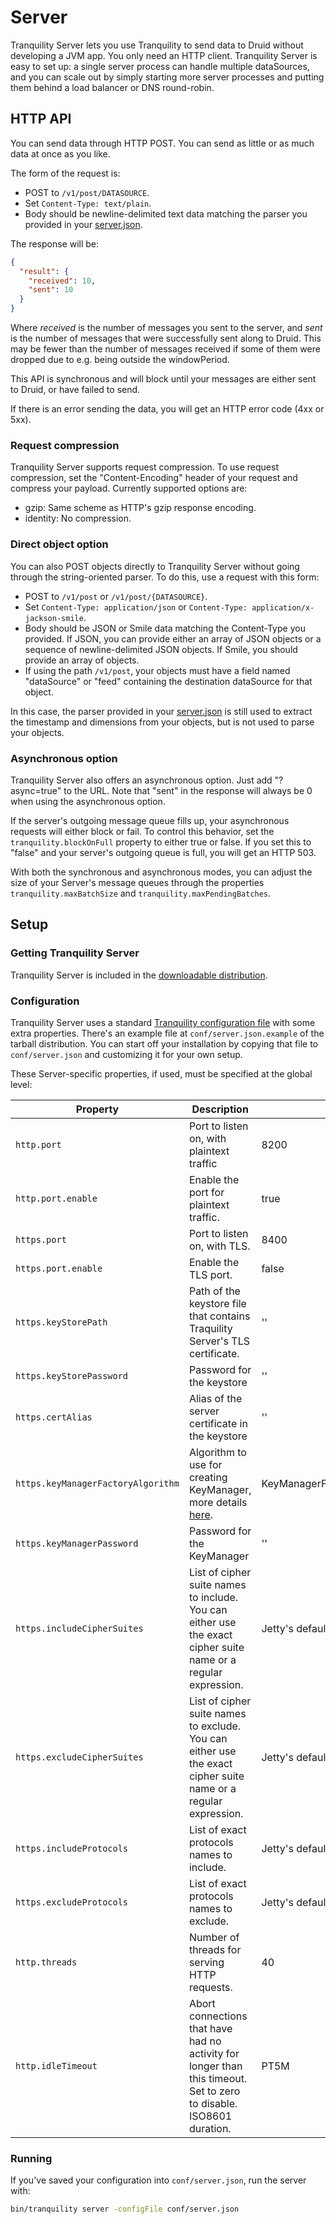 # Server

Tranquility Server lets you use Tranquility to send data to Druid without developing a JVM app. You only need an
HTTP client. Tranquility Server is easy to set up: a single server process can handle multiple dataSources, and you can
scale out by simply starting more server processes and putting them behind a load balancer or DNS round-robin.

## HTTP API

You can send data through HTTP POST. You can send as little or as much data at once as you like.

The form of the request is:

- POST to `/v1/post/DATASOURCE`.
- Set `Content-Type: text/plain`.
- Body should be newline-delimited text data matching the parser you provided in your [server.json](#configuration).

The response will be:

```json
{
  "result": {
    "received": 10,
    "sent": 10
  }
}
```

Where *received* is the number of messages you sent to the server, and *sent* is the number of messages that were
successfully sent along to Druid. This may be fewer than the number of messages received if some of them were dropped
due to e.g. being outside the windowPeriod.

This API is synchronous and will block until your messages are either sent to Druid, or have failed to send.

If there is an error sending the data, you will get an HTTP error code (4xx or 5xx).

### Request compression

Tranquility Server supports request compression. To use request compression, set the "Content-Encoding" header of your
request and compress your payload. Currently supported options are:

- gzip: Same scheme as HTTP's gzip response encoding.
- identity: No compression.

### Direct object option

You can also POST objects directly to Tranquility Server without going through the string-oriented parser. To do this,
use a request with this form:

- POST to `/v1/post` or `/v1/post/{DATASOURCE}`.
- Set `Content-Type: application/json` or `Content-Type: application/x-jackson-smile`.
- Body should be JSON or Smile data matching the Content-Type you provided. If JSON, you can provide either an array
of JSON objects or a sequence of newline-delimited JSON objects. If Smile, you should provide an array of objects.
- If using the path `/v1/post`, your objects must have a field named "dataSource" or "feed" containing the destination
dataSource for that object.

In this case, the parser provided in your [server.json](#configuration) is still used to extract the timestamp and
dimensions from your objects, but is not used to parse your objects.

### Asynchronous option

Tranquility Server also offers an asynchronous option. Just add "?async=true" to the URL. Note that "sent" in the
response will always be 0 when using the asynchronous option.

If the server's outgoing message queue fills up, your asynchronous requests will either block or fail. To control this
behavior, set the `tranquility.blockOnFull` property to either true or false. If you set this to "false" and your
server's outgoing queue is full, you will get an HTTP 503.

With both the synchronous and asynchronous modes, you can adjust the size of your Server's message queues through
the properties `tranquility.maxBatchSize` and `tranquility.maxPendingBatches`.

## Setup

### Getting Tranquility Server

Tranquility Server is included in the [downloadable distribution](../README.md#downloadable-distribution).

### Configuration

Tranquility Server uses a standard [Tranquility configuration file](configuration.md) with some extra properties.
There's an example file at `conf/server.json.example` of the tarball distribution. You can start off your installation
by copying that file to `conf/server.json` and customizing it for your own setup.

These Server-specific properties, if used, must be specified at the global level:

|Property|Description|Default|
|--------|-----------|-------|
|`http.port`|Port to listen on, with plaintext traffic|8200|
|`http.port.enable`|Enable the port for plaintext traffic.|true|
|`https.port`|Port to listen on, with TLS.|8400|
|`https.port.enable`|Enable the TLS port.|false|
|`https.keyStorePath`|Path of the keystore file that contains Traquility Server's TLS certificate.|''|
|`https.keyStorePassword`|Password for the keystore|''|
|`https.certAlias`|Alias of the server certificate in the keystore|''|
|`https.keyManagerFactoryAlgorithm`|Algorithm to use for creating KeyManager, more details [here](https://docs.oracle.com/javase/7/docs/technotes/guides/security/jsse/JSSERefGuide.html#KeyManager).|KeyManagerFactory.getDefaultAlgorithm()|
|`https.keyManagerPassword`|Password for the KeyManager|''|
|`https.includeCipherSuites`|List of cipher suite names to include. You can either use the exact cipher suite name or a regular expression.|Jetty's default include cipher list|
|`https.excludeCipherSuites`|List of cipher suite names to exclude. You can either use the exact cipher suite name or a regular expression.|Jetty's default exclude cipher list|
|`https.includeProtocols`|List of exact protocols names to include.|Jetty's default include protocol list|
|`https.excludeProtocols`|List of exact protocols names to exclude.|Jetty's default exclude protocol list|
|`http.threads`|Number of threads for serving HTTP requests.|40|
|`http.idleTimeout`|Abort connections that have had no activity for longer than this timeout. Set to zero to disable. ISO8601 duration.|PT5M|

### Running

If you've saved your configuration into `conf/server.json`, run the server with:

```bash
bin/tranquility server -configFile conf/server.json
```
